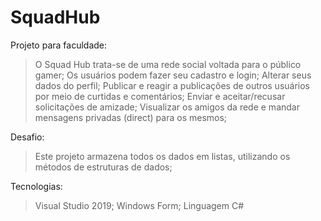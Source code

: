 # SquadHub
Projeto para faculdade: 
> O Squad Hub trata-se de uma rede social voltada para o público gamer;
> Os usuários podem fazer seu cadastro e login; Alterar seus dados do perfil;
> Publicar e reagir a publicações de outros usuários por meio de curtidas e comentários;
> Enviar e aceitar/recusar solicitações de amizade;
> Visualizar os amigos da rede e mandar mensagens privadas (direct) para os mesmos;

Desafio:
> Este projeto armazena todos os dados em listas, utilizando os métodos de estruturas de dados;

Tecnologias:
> Visual Studio 2019; Windows Form; Linguagem C#
